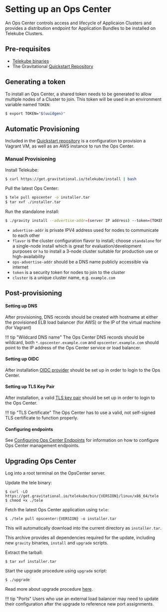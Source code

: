 # Setting up an Ops Center

An Ops Center controls access and lifecycle of Applicaion Clusters and provides a distribution endpoint
for Application Bundles to be installed on Telekube Clusters.

## Pre-requisites

 - [Telekube binaries](quickstart.md)
 - The Gravitational [Quickstart Repository](https://github.com/gravitational/quickstart)

## Generating a token

To install an Ops Center, a shared token needs to be generated to allow multiple nodes of a Cluster to join. This token will be used in an environment variable named `TOKEN`:

```bash
$ export TOKEN="$(uuidgen)"
```
## Automatic Provisioning

Included in the [Quickstart repository](https://github.com/gravitational/quickstart/tree/master/opscenter) is a configuration to provision a Vagrant VM, as well as an AWS instance to run the Ops Center.

### Manual Provisioning

Install Telekube:

```bash
$ curl https://get.gravitational.io/telekube/install | bash
```

Pull the latest Ops Center:

```bash
$ tele pull opscenter -o installer.tar
$ tar xvf ./installer.tar
```

Run the standalone install:

```bash
$ ./gravity install --advertise-addr=(server IP address) --token=(TOKEN) --flavor=(flavor) --cluster=(cluster name) --ops-advertise-addr=example.com:443
```

* `advertise-addr` is private IPV4 address used for nodes to communicate to each other
* `flavor` is the cluster configuration flavor to install; choose `standalone`
for a single-node install which is great for evaluation/development purposes or
`ha` to install a 3-node cluster suitable for production use or high-availability
* `ops-advertise-addr` should be a DNS name publicly accessible via internet
* `token` is a security token for nodes to join to the cluster
* `cluster` is a unique cluster name, e.g. `example.com`

## Post-provisioning

#### Setting up DNS

After provisioning, DNS records should be created with hostname at either the provisioned ELB load balancer (for AWS) or the IP of the virtual machine (for Vagrant)

!!! tip "Wildcard DNS name"
	  The Ops Center DNS records should be wildcard, both `*.opscenter.example.com` and `opscenter.example.com` should point to the IP address
	  of the Ops Center service or load balancer.

#### Setting up OIDC

After installation [OIDC provider](/cluster/#configuring-a-cluster) should be set up in order to login to the Ops Center.

#### Setting up TLS Key Pair

After installation, a valid [TLS key pair](/cluster/#configuring-tls-key-pair) should be set up in order to login to the Ops Center.

!!! tip "TLS Certificate"
    The Ops Center has to use a valid, not self-signed TLS certificate to function properly.

#### Configuring endpoints

See [Configuring Ops Center Endpoints](/cluster/#configuring-ops-center-endpoints)
for information on how to configure Ops Center management endpoints.

## Upgrading Ops Center

Log into a root terminal on the OpsCenter server.

Update the tele binary:

```
$ curl -LO https://get.gravitational.io/telekube/bin/{VERSION}/linux/x86_64/tele
$ chmod +x ./tele
```

Fetch the latest Ops Center application using `tele`:

```
$ ./tele pull opscenter:{VERSION} -o installer.tar
```

This will automatically download into the current directory as `installer.tar`.

This archive provides all dependencies required for the update, including new `gravity` binaries,
`install` and `upgrade` scripts.

Extract the tarball:

```
$ tar xvf installer.tar
```

Start the upgrade procedure using `upgrade` script:

```
$ ./upgrade
```

Read more about upgrade procedure [here](/cluster/#performing-upgrade).

!!! tip "Ports"
    Users who use an external load balancer may need to update their configuration after the upgrade to reference new port assignments.
